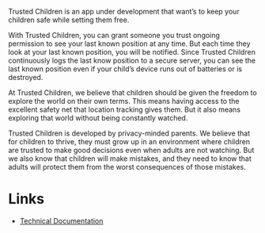 Trusted Children is an app under development that want’s to keep your children safe while setting them free.

With Trusted Children, you can grant someone you trust ongoing permission to see your last known position at any time. But each time they look at your last known position, you will be notified. Since Trusted Children continuously logs the last know position to a secure server, you can see the last known position even if your child’s device runs out of batteries or is destroyed.

At Trusted Children, we believe that children should be given the freedom to explore the world on their own terms. This means having access to the excellent safety net that location tracking gives them. But it also means exploring that world without being constantly watched.

Trusted Children is developed by privacy-minded parents. We believe that for children to thrive, they must grow up in an environment where children are trusted to make good decisions even when adults are not watching. But we also know that children will make mistakes, and they need to know that adults will protect them from the worst consequences of those mistakes.

# Links
* [Technical Documentation](https://github.com/ArmyAntSEC/TrustedChildren/wiki)


